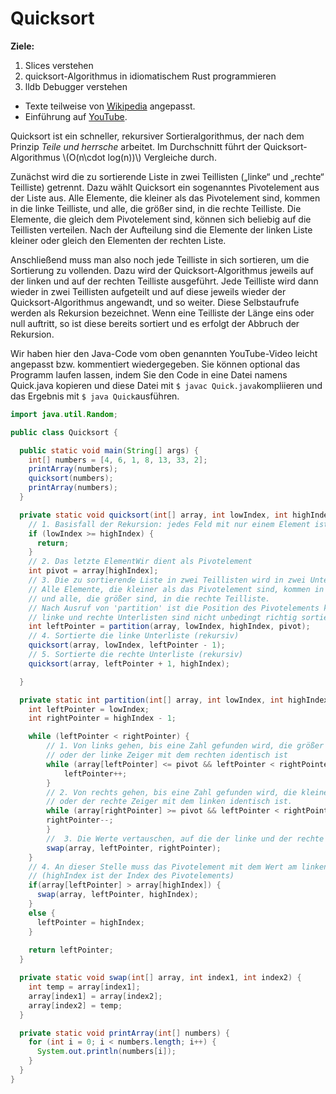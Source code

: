 # Quicksort

<div class="emphasis-box">
    <strong>Ziele:</strong>
    <ol>
    <li>Slices verstehen</li>
    <li>quicksort-Algorithmus in idiomatischem Rust programmieren</li>
    <li>lldb Debugger verstehen</li>
    </ol>
</div>

- Texte teilweise von [Wikipedia](https://de.wikipedia.org/wiki/Quicksort) angepasst.
- Einführung auf [YouTube](https://www.youtube.com/watch?v=h8eyY7dIiN4&ab_channel=CodingwithJohn).

Quicksort ist ein schneller, rekursiver Sortieralgorithmus, der nach dem Prinzip *Teile und herrsche* arbeitet. Im Durchschnitt führt der Quicksort-Algorithmus \\(O(n\cdot log(n))\\) Vergleiche durch.

Zunächst wird die zu sortierende Liste in zwei Teillisten („linke“ und „rechte“ Teilliste) getrennt. Dazu wählt Quicksort ein sogenanntes Pivotelement aus der Liste aus. Alle Elemente, die kleiner als das Pivotelement sind, kommen in die linke Teilliste, und alle, die größer sind, in die rechte Teilliste. Die Elemente, die gleich dem Pivotelement sind, können sich beliebig auf die Teillisten verteilen. Nach der Aufteilung sind die Elemente der linken Liste kleiner oder gleich den Elementen der rechten Liste.

Anschließend muss man also noch jede Teilliste in sich sortieren, um die Sortierung zu vollenden. Dazu wird der Quicksort-Algorithmus jeweils auf der linken und auf der rechten Teilliste ausgeführt. Jede Teilliste wird dann wieder in zwei Teillisten aufgeteilt und auf diese jeweils wieder der Quicksort-Algorithmus angewandt, und so weiter. Diese Selbstaufrufe werden als Rekursion bezeichnet. Wenn eine Teilliste der Länge eins oder null auftritt, so ist diese bereits sortiert und es erfolgt der Abbruch der Rekursion.

Wir haben hier den Java-Code vom oben genannten YouTube-Video leicht angepasst bzw. kommentiert wiedergegeben. Sie können optional das Programm laufen lassen, indem Sie den Code in eine Datei namens Quick.java kopieren und diese Datei mit ``$ javac Quick.java``kompliieren und das Ergebnis mit ``$ java Quick``ausführen.

```java
import java.util.Random;

public class Quicksort {

  public static void main(String[] args) {
    int[] numbers = [4, 6, 1, 8, 13, 33, 2];
    printArray(numbers);
    quicksort(numbers);
    printArray(numbers);
  }

  private static void quicksort(int[] array, int lowIndex, int highIndex) {
    // 1. Basisfall der Rekursion: jedes Feld mit nur einem Element ist schon sortiert!
    if (lowIndex >= highIndex) {
      return;
    }
    // 2. Das letzte ElementWir dient als Pivotelement
    int pivot = array[highIndex];
    // 3. Die zu sortierende Liste in zwei Teillisten wird in zwei Unterlisten getrennt.
    // Alle Elemente, die kleiner als das Pivotelement sind, kommen in die linke Teilliste, 
    // und alle, die größer sind, in die rechte Teilliste.
    // Nach Ausruf von 'partition' ist die Position des Pivotelements korrekt, aber die
    // linke und rechte Unterlisten sind nicht unbedingt richtig sortiert
    int leftPointer = partition(array, lowIndex, highIndex, pivot);
    // 4. Sortierte die linke Unterliste (rekursiv)
    quicksort(array, lowIndex, leftPointer - 1);
    // 5. Sortierte die rechte Unterliste (rekursiv)
    quicksort(array, leftPointer + 1, highIndex);

  }

  private static int partition(int[] array, int lowIndex, int highIndex, int pivot) {
    int leftPointer = lowIndex;
    int rightPointer = highIndex - 1;

    while (leftPointer < rightPointer) {
        // 1. Von links gehen, bis eine Zahl gefunden wird, die größer als der Pivot ist, 
        // oder der linke Zeiger mit dem rechten identisch ist
        while (array[leftPointer] <= pivot && leftPointer < rightPointer) {
            leftPointer++;
        }
        // 2. Von rechts gehen, bis eine Zahl gefunden wird, die kleiner als der Pivot ist, 
        // oder der rechte Zeiger mit dem linken identisch ist.
        while (array[rightPointer] >= pivot && leftPointer < rightPointer) {
        rightPointer--;
        }
        //  3. Die Werte vertauschen, auf die der linke und der rechte Zeiger zeigen
        swap(array, leftPointer, rightPointer);
    }
    // 4. An dieser Stelle muss das Pivotelement mit dem Wert am linken Zeiger vertauscht werden
    // (highIndex ist der Index des Pivotelements)
    if(array[leftPointer] > array[highIndex]) {
      swap(array, leftPointer, highIndex);
    }
    else {
      leftPointer = highIndex;
    }
    
    return leftPointer;
  }

  private static void swap(int[] array, int index1, int index2) {
    int temp = array[index1];
    array[index1] = array[index2];
    array[index2] = temp;
  }

  private static void printArray(int[] numbers) {
    for (int i = 0; i < numbers.length; i++) {
      System.out.println(numbers[i]);
    }
  }
}
```